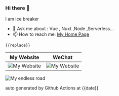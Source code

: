 ### Hi there 👋

I am ice breaker

- 💬 Ask me about : Vue , Nuxt ,Node ,Serverless...
- 📫 How to reach me: [My Home Page](https://icebreaker.top/)

```
{{replace}}
```

|My Website|WeChat|
|---|---|
|<img src="https://github-readme-svg.vercel.app/api/v1/svg/qrcode?value=https://www.icebreaker.top/" alt="My Website" />|<img src="https://github-readme-svg.vercel.app/api/v1/svg/qrcode?value=https://u.wechat.com/EAVzgOGBnATKcePfVWr_QyQ" alt="My Website" />|

<img src="https://github-readme-svg.vercel.app/api/v1/svg/road" alt="My endless road" />


auto generated by Github Actions at {{date}}
